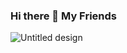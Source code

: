 ### Hi there 👋 My Friends

<!--
**Emranshaikk/Emranshaikk** is a ✨ _special_ ✨ repository because its `README.md` (this file) appears on your GitHub profile.

Here are some ideas to get you started:

- 🔭 I’m currently working on ...
- 🌱 I’m currently learning ...
- 👯 I’m looking to collaborate on ...
- 🤔 I’m looking for help with ...
- 💬 Ask me about ...
- 📫 How to reach me: ...
- 😄 Pronouns: ...
- ⚡ Fun fact: ...
-->
![Untitled design](https://user-images.githubusercontent.com/112551285/195516979-fc1ea57b-3e95-43c7-99b4-85ccf7695205.png)

